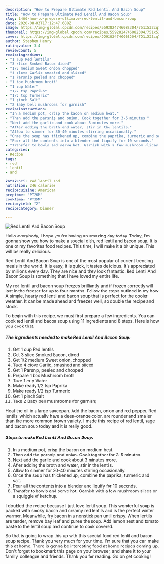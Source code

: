 ```yaml
---
description: "How to Prepare Ultimate Red Lentil And Bacon Soup"
title: "How to Prepare Ultimate Red Lentil And Bacon Soup"
slug: 1400-how-to-prepare-ultimate-red-lentil-and-bacon-soup
date: 2020-08-03T17:12:47.688Z
image: https://img-global.cpcdn.com/recipes/5592824746082304/751x532cq70/red-lentil-and-bacon-soup-recipe-main-photo.jpg
thumbnail: https://img-global.cpcdn.com/recipes/5592824746082304/751x532cq70/red-lentil-and-bacon-soup-recipe-main-photo.jpg
cover: https://img-global.cpcdn.com/recipes/5592824746082304/751x532cq70/red-lentil-and-bacon-soup-recipe-main-photo.jpg
author: Stephen Henry
ratingvalue: 3.4
reviewcount: 5
recipeingredient:
- "1 cup Red lentils"
- "3 slice Smoked Bacon diced"
- "1/2 medium Sweet onion chopped"
- "4 clove Garlic smashed and sliced"
- "1 Parsnip peeled and chopped"
- "1 box Mushroom broth"
- "1 cup Water"
- "1/2 tsp Paprika"
- "1/2 tsp Turmeric"
- "1 pinch Salt"
- "2 Baby bell mushrooms for garnish"
recipeinstructions:
- "In a medium pot, crisp the bacon on medium heat."
- "Then add the parsnip and onion. Cook together for 3-5 minutes."
- "Next add the garlic and cook about 3 minutes more."
- "After adding the broth and water, stir in the lentils."
- "Allow to simmer for 30-40 minutes stirring occasionally."
- "Once the soup has thickened up, combine the paprika, turmeric and salt."
- "Pour all the contents into a blender and liquify for 10 seconds."
- "Transfer to bowls and serve hot. Garnish with a few mushroom slices or a squiggle of ketchup."
categories:
- Recipe
tags:
- red
- lentil
- and

katakunci: red lentil and 
nutrition: 246 calories
recipecuisine: American
preptime: "PT26M"
cooktime: "PT35M"
recipeyield: "2"
recipecategory: Dinner

---
```



![Red Lentil And Bacon Soup](https://img-global.cpcdn.com/recipes/5592824746082304/751x532cq70/red-lentil-and-bacon-soup-recipe-main-photo.jpg)

Hello everybody, I hope you're having an amazing day today. Today, I'm gonna show you how to make a special dish, red lentil and bacon soup. It is one of my favorites food recipes. This time, I will make it a bit unique. This will be really delicious.

Red Lentil And Bacon Soup is one of the most popular of current trending meals in the world. It is easy, it is quick, it tastes delicious. It's appreciated by millions every day. They are nice and they look fantastic. Red Lentil And Bacon Soup is something that I have loved my entire life.

My red lentil and bacon soup freezes brilliantly and if frozen correctly will last in the freezer for up to four months. Follow the steps outlined in my how A simple, hearty red lentil and bacon soup that is perfect for the cooler weather. It can be made ahead and freezes well, so double the recipe and stock.


To begin with this recipe, we must first prepare a few ingredients. You can cook red lentil and bacon soup using 11 ingredients and 8 steps. Here is how you cook that.

<!--inarticleads1-->

##### The ingredients needed to make Red Lentil And Bacon Soup:

1. Get 1 cup Red lentils
1. Get 3 slice Smoked Bacon, diced
1. Get 1/2 medium Sweet onion, chopped
1. Take 4 clove Garlic, smashed and sliced
1. Get 1 Parsnip, peeled and chopped
1. Prepare 1 box Mushroom broth
1. Take 1 cup Water
1. Make ready 1/2 tsp Paprika
1. Make ready 1/2 tsp Turmeric
1. Get 1 pinch Salt
1. Take 2 Baby bell mushrooms (for garnish)


Heat the oil in a large saucepan. Add the bacon, onion and red pepper. Red lentils, which actually have a deep-orange color, are rounder and smaller than the more common brown variety. I made this recipe of red lentil, sage and bacon soup today and it is really good. 

<!--inarticleads2-->

##### Steps to make Red Lentil And Bacon Soup:

1. In a medium pot, crisp the bacon on medium heat.
1. Then add the parsnip and onion. Cook together for 3-5 minutes.
1. Next add the garlic and cook about 3 minutes more.
1. After adding the broth and water, stir in the lentils.
1. Allow to simmer for 30-40 minutes stirring occasionally.
1. Once the soup has thickened up, combine the paprika, turmeric and salt.
1. Pour all the contents into a blender and liquify for 10 seconds.
1. Transfer to bowls and serve hot. Garnish with a few mushroom slices or a squiggle of ketchup.


I doubled the recipe because I just love lentil soup. This wonderful soup is packed with smoky bacon and creamy red lentils and is the perfect winter warmer. Meanwhile, fry bacon in a nonstick pan until crispy. When lentils are tender, remove bay leaf and puree the soup. Add lemon zest and tomato paste to the lentil soup and continue to cook covered. 

So that is going to wrap this up with this special food red lentil and bacon soup recipe. Thank you very much for your time. I'm sure that you can make this at home. There is gonna be interesting food at home recipes coming up. Don't forget to bookmark this page on your browser, and share it to your family, colleague and friends. Thank you for reading. Go on get cooking!
